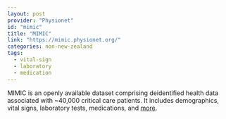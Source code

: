 ```yaml
---
layout: post
provider: "Physionet"
id: "mimic"
title: "MIMIC"
link: "https://mimic.physionet.org/"
categories: non-new-zealand
tags:
  - vital-sign
  - laboratory
  - medication
---
```


MIMIC is an openly available dataset comprising deidentified health data associated with ~40,000 critical care patients. It includes demographics, vital signs, laboratory tests, medications, and [more](https://www.nature.com/articles/sdata201635).
